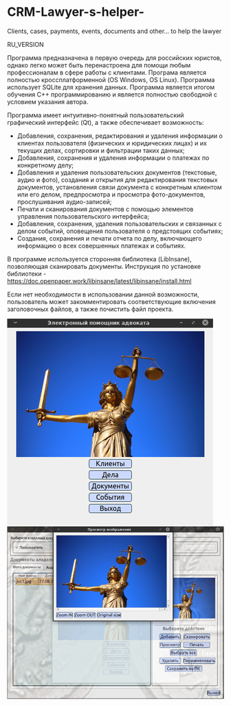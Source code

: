 # CRM-Lawyer-s-helper-
Clients, cases, payments, events, documents and other... to help the lawyer

RU_VERSION

Программа предназначена в первую очередь для российских юристов, однако легко может быть перенастроена для помощи любым профессионалам в сфере работы с клиентами.
Програма является полностью кроссплатформенной (OS Windows, OS Linux).
Программа использует SQLite для хранения данных.
Программа является итогом обучения C++ программированию и является полностью свободной с условием указания автора.

Программа имеет интуитивно-понятный пользовательский графический интерфейс (Qt), а также обеспечивает возможность:
- Добавления, сохранения, редактирования и удаления информации о клиентах пользователя (физических и юридических лицах) 
и их текущих делах, сортировки и фильтрации таких данных;
- Добавления, сохранения и удаления информации о платежах по конкретному делу;
- Добавления и удаления пользовательских документов (текстовые, аудио и фото), 
создания и открытия для редактирования текстовых документов, установления связи документа с конкретным клиентом или его делом, 
предпросмотра и просмотра фото-документов, прослушивания аудио-записей;
- Печати и сканирования документов с помощью элементов управления пользовательского интерфейса;
- Добавления, сохранения, удаления пользовательских и связанных с делом событий, оповещения пользователя о предстоящих событиях;
- Создания, сохранения и печати отчета по делу, включающего информацию о всех совершенных платежах и событиях.

В программе используется сторонняя библиотека (LibInsane), позволяющая сканировать документы. Инструкция по установке библиотеки - https://doc.openpaper.work/libinsane/latest/libinsane/install.html

Если нет необходимости в использовании данной возможности, пользователь может закомментировать соответствующие включения заголовочных файлов, а также почистить файл проекта.

![](mainWindow.png)
![](image.png)



